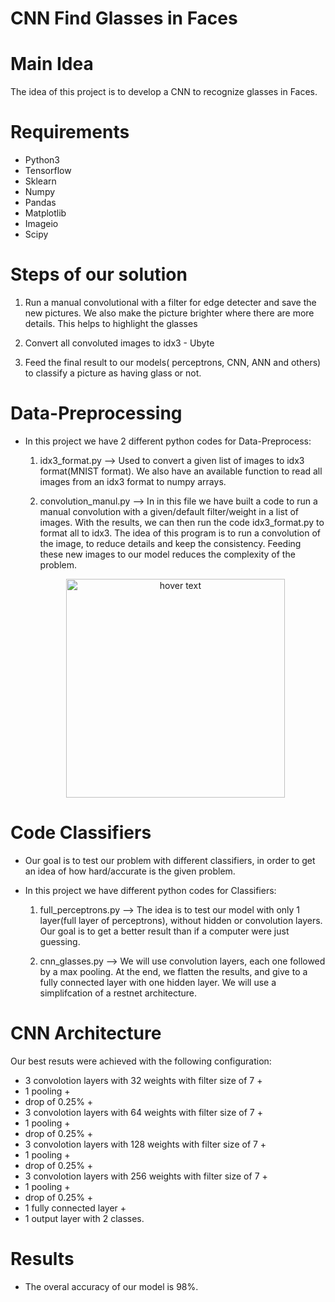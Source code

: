 # CNN Find Glasses in Faces

# Main Idea

The idea of this project is to develop a CNN to recognize glasses in Faces.

# Requirements

* Python3
* Tensorflow
* Sklearn
* Numpy
* Pandas
* Matplotlib
* Imageio
* Scipy

# Steps of our solution

1) Run a manual convolutional with a filter for edge detecter and save the new pictures. We also make the picture brighter where there are more details. This helps to highlight the glasses

2) Convert all convoluted images to idx3 - Ubyte 

3) Feed the final result to our models( perceptrons, CNN, ANN and others) to classify a picture as having glass or not.


# Data-Preprocessing

* In this project we have 2 different python codes for Data-Preprocess:

  1) idx3_format.py --> Used to convert a given list of images to idx3 format(MNIST format). We also have an available function to read all images from an idx3 format to numpy arrays.

  2) convolution_manul.py --> In in this file we have built a code to run a manual convolution with a given/default filter/weight in a list of images. With the results, we can then run the code idx3_format.py to format all to idx3. The idea of this program is to run a convolution of the image, to reduce details and keep the consistency. Feeding these new images to our model reduces the complexity of the problem.
  <p align="center">
  <img src="https://github.com/thiagosantos1/CNN_Find_Glasses/blob/master/dataset/conv_tests/original_0.pgm" width="350" title="hover text">
</p>

# Code Classifiers

* Our goal is to test our problem with different classifiers, in order to get an idea of how hard/accurate is the given problem. 

* In this project we have different python codes for Classifiers:

  1) full_perceptrons.py --> The idea is to test our model with only 1 layer(full layer of perceptrons), without hidden or convolution layers. Our goal is to get a better result than if a computer were just guessing.

  2) cnn_glasses.py --> We will use convolution layers, each one followed by a max pooling. At the end, we flatten the results, and give to a fully connected layer with one hidden layer. We will use a simplifcation of a restnet architecture.
 
# CNN Architecture
Our best resuts were achieved with the following configuration:
* 3 convolotion layers with 32 weights with filter size of 7 +
* 1 pooling +
* drop of 0.25% +
* 3 convolotion layers with 64 weights with filter size of 7 +
* 1 pooling +
* drop of 0.25% +
* 3 convolotion layers with 128 weights with filter size of 7 +
* 1 pooling +
* drop of 0.25% +
* 3 convolotion layers with 256 weights with filter size of 7 +
* 1 pooling +
* drop of 0.25% +
* 1 fully connected layer +
* 1 output layer with 2 classes.



# Results

* The overal accuracy of our model is 98%.

